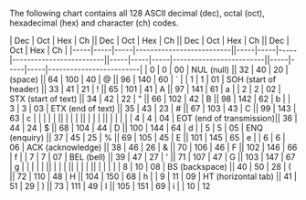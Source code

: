 The following chart contains all 128 ASCII decimal (dec), octal (oct), hexadecimal (hex) and character (ch) codes.

| Dec | Oct | Hex | Ch                       || Dec | Oct | Hex | Ch                      || Dec | Oct | Hex | Ch                      || Dec | Oct | Hex | Ch                      |
|-----|-----|-----|--------------------------||-----|-----|-----|-------------------------||-----|-----|-----|-------------------------||-----|-----|-----|-------------------------|
| 0   | 0   | 00  | NUL (null)               || 32  | 40  | 20  | (space)               || 64  | 100 | 40  | @                       || 96  | 140 | 60  | `                       |
| 1   | 1   | 01  | SOH (start of header)    || 33  | 41  | 21  | !                     || 65  | 101 | 41  | A                       || 97  | 141 | 61  | a                       |
| 2   | 2   | 02  | STX (start of text)      || 34  | 42  | 22  | "                     || 66  | 102 | 42  | B                       || 98  | 142 | 62  | b                       |
| 3   | 3   | 03  | ETX (end of text)        || 35  | 43  | 23  | #                     || 67  | 103 | 43  | C                       || 99  | 143 | 63  | c                       |
|     |     |     |                          ||     |     |     |                         ||     |     |     |                         ||     |     |     |                         |
| 4   | 4   | 04  | EOT (end of transmission)|| 36  | 44  | 24  | $                     || 68  | 104 | 44  | D                       || 100 | 144 | 64  | d                       |
| 5   | 5   | 05  | ENQ (enquiry)            || 37  | 45  | 25  | %                     || 69  | 105 | 45  | E                       || 101 | 145 | 65  | e                       |
| 6   | 6   | 06  | ACK (acknowledge)        || 38  | 46  | 26  | &                     || 70  | 106 | 46  | F                       || 102 | 146 | 66  | f                       |
| 7   | 7   | 07  | BEL (bell)               || 39  | 47  | 27  | '                     || 71  | 107 | 47  | G                       || 103 | 147 | 67  | g                       |
|     |     |     |                          ||     |     |     |                         ||     |     |     |                         ||     |     |     |                         |
| 8   | 10  | 08  | BS (backspace)           || 40  | 50  | 28  | (                     || 72  | 110 | 48  | H                       || 104 | 150 | 68  | h                       |
| 9   | 11  | 09  | HT (horizontal tab)      || 41  | 51  | 29  | )                     || 73  | 111 | 49  | I                       || 105 | 151 | 69  | i                       |
| 10  | 12 
